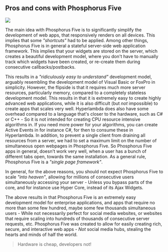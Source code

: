 ## Pros and cons with Phosphorus Five

<img class="desktop-help-icon-image" src="/modules/desktop/media/logo.svg" />

The main idea with Phosphorus Five is to significantly simplify the development of web apps, that responsively
renders on all devices. This implies that some _"shortcuts"_ had to be applied. Among other things, Phosphorus
Five is in general a stateful server-side web application framework. This implies that your widgets are stored
on the server, which creates a beautiful development model, where you don't have to manually track which
widgets have been created, or re-create them during consecutive callbacks/postbacks.

This results in a _"ridiculously easy to understand"_ development model, arguably resembling the
development model of Visual Basic or FoxPro in simplicity. However, the flipside is
that it requires much more server resources, particularly memory, compared to a completely stateless development model.
This results in that it is extremely easy to create highly advanced web applications, while it is also difficult
(but _not_ impossible) to create apps that scales very well. Hyperlambda does also have some overhead
compared to a language that's closer to the hardware, such as C# or C++ - So it is not intended for creating
CPU resource intensive algorithms in. If you need more power for your algorithms, you can create Active Events
in for instance C#, for then to consume these in Hyperlambda. In addition, to prevent a single client from
draining all resources from a server, we had to set a maximum limit on the number of simultaneous open
webpages in Phosphorus Five. So Phosphorus Five apps in general, doesn't work very well, when a user has
a bunch of different tabs open, towards the same installation. As a general rule, Phosphorus Five is
a _"single page framework"_.

In general, for the above reasons, you should not expect Phosphorus Five to scale _"into heaven"_, allowing
for millions of consecutive users simultaneously accessing your server - Unless you bypass parts of the core,
and for instance use Hyper Core, instead of its Ajax Widgets.

The above results in that Phosphorus Five is an extremely easy development model for enterprise applications,
and apps that require no more than some few hundred, maybe some few thousands simultaneous users - While not
necessarily perfect for social media websites, or websites that require scaling into hundreds of thousands of
consecutive server requests, etc. Phosphorus Five was created to allow for easily creating rich, secure, and
interactive web apps - _Not_ social media hubs, stealing the hearts and minds of half the world.

> Hardware is cheap, developers not!
